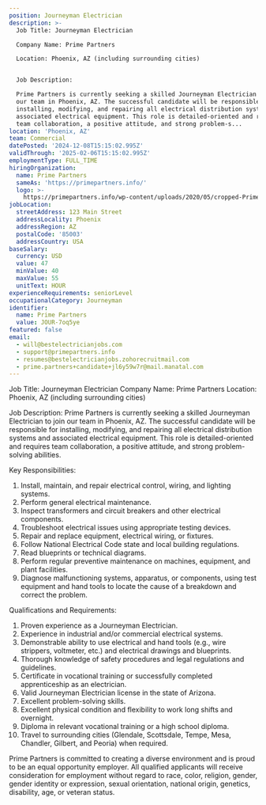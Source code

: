 ```yaml
---
position: Journeyman Electrician
description: >-
  Job Title: Journeyman Electrician

  Company Name: Prime Partners

  Location: Phoenix, AZ (including surrounding cities)


  Job Description:

  Prime Partners is currently seeking a skilled Journeyman Electrician to join
  our team in Phoenix, AZ. The successful candidate will be responsible for
  installing, modifying, and repairing all electrical distribution systems and
  associated electrical equipment. This role is detailed-oriented and requires
  team collaboration, a positive attitude, and strong problem-s...
location: 'Phoenix, AZ'
team: Commercial
datePosted: '2024-12-08T15:15:02.995Z'
validThrough: '2025-02-06T15:15:02.995Z'
employmentType: FULL_TIME
hiringOrganization:
  name: Prime Partners
  sameAs: 'https://primepartners.info/'
  logo: >-
    https://primepartners.info/wp-content/uploads/2020/05/cropped-Prime-Partners-Logo-NO-BG-1-1.png
jobLocation:
  streetAddress: 123 Main Street
  addressLocality: Phoenix
  addressRegion: AZ
  postalCode: '85003'
  addressCountry: USA
baseSalary:
  currency: USD
  value: 47
  minValue: 40
  maxValue: 55
  unitText: HOUR
experienceRequirements: seniorLevel
occupationalCategory: Journeyman
identifier:
  name: Prime Partners
  value: JOUR-7oq5ye
featured: false
email:
  - will@bestelectricianjobs.com
  - support@primepartners.info
  - resumes@bestelectricianjobs.zohorecruitmail.com
  - prime.partners+candidate+jl6y59w7r@mail.manatal.com
---
```




Job Title: Journeyman Electrician
Company Name: Prime Partners
Location: Phoenix, AZ (including surrounding cities)

Job Description:
Prime Partners is currently seeking a skilled Journeyman Electrician to join our team in Phoenix, AZ. The successful candidate will be responsible for installing, modifying, and repairing all electrical distribution systems and associated electrical equipment. This role is detailed-oriented and requires team collaboration, a positive attitude, and strong problem-solving abilities.

Key Responsibilities:

1. Install, maintain, and repair electrical control, wiring, and lighting systems.
2. Perform general electrical maintenance.
3. Inspect transformers and circuit breakers and other electrical components.
4. Troubleshoot electrical issues using appropriate testing devices.
5. Repair and replace equipment, electrical wiring, or fixtures.
6. Follow National Electrical Code state and local building regulations.
7. Read blueprints or technical diagrams.
8. Perform regular preventive maintenance on machines, equipment, and plant facilities.
9. Diagnose malfunctioning systems, apparatus, or components, using test equipment and hand tools to locate the cause of a breakdown and correct the problem.

Qualifications and Requirements:

1. Proven experience as a Journeyman Electrician.
2. Experience in industrial and/or commercial electrical systems.
3. Demonstrable ability to use electrical and hand tools (e.g., wire strippers, voltmeter, etc.) and electrical drawings and blueprints.
4. Thorough knowledge of safety procedures and legal regulations and guidelines.
5. Certificate in vocational training or successfully completed apprenticeship as an electrician.
6. Valid Journeyman Electrician license in the state of Arizona.
7. Excellent problem-solving skills.
8. Excellent physical condition and flexibility to work long shifts and overnight.
9. Diploma in relevant vocational training or a high school diploma.
10. Travel to surrounding cities (Glendale, Scottsdale, Tempe, Mesa, Chandler, Gilbert, and Peoria) when required.

Prime Partners is committed to creating a diverse environment and is proud to be an equal opportunity employer. All qualified applicants will receive consideration for employment without regard to race, color, religion, gender, gender identity or expression, sexual orientation, national origin, genetics, disability, age, or veteran status.